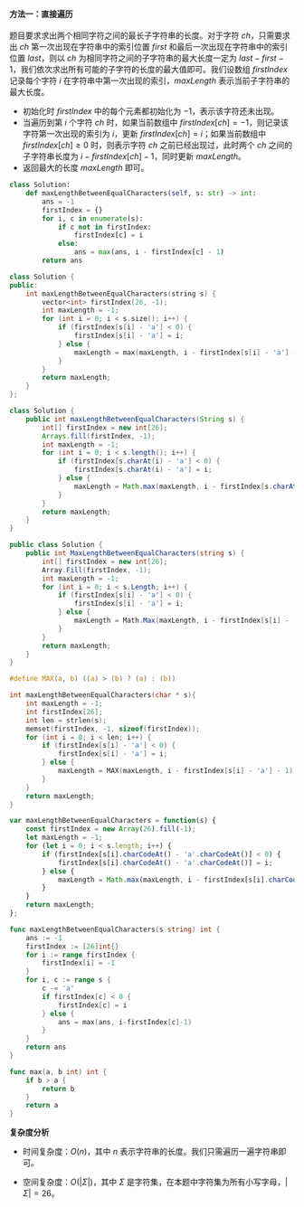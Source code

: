 #### 方法一：直接遍历

题目要求求出两个相同字符之间的最长子字符串的长度。对于字符 $\textit{ch}$，只需要求出 $\textit{ch}$ 第一次出现在字符串中的索引位置 $\textit{first}$ 和最后一次出现在字符串中的索引位置 $\textit{last}$，则以 $\textit{ch}$ 为相同字符之间的子字符串的最大长度一定为 $\textit{last} - \textit{first} - 1$，我们依次求出所有可能的子字符的长度的最大值即可。我们设数组 $\textit{firstIndex}$ 记录每个字符 $i$ 在字符串中第一次出现的索引，$\textit{maxLength}$ 表示当前子字符串的最大长度。
+ 初始化时 $\textit{firstIndex}$ 中的每个元素都初始化为 $-1$，表示该字符还未出现。
+ 当遍历到第 $i$ 个字符 $\textit{ch}$ 时，如果当前数组中 $\textit{firstIndex}[\textit{ch}] = -1$，则记录该字符第一次出现的索引为 $i$，更新 $\textit{firstIndex}[\textit{ch}] = i$；如果当前数组中 $\textit{firstIndex}[\textit{ch}] \ge 0$ 时，则表示字符 $\textit{ch}$ 之前已经出现过，此时两个 $\textit{ch}$ 之间的子字符串长度为 $i - \textit{firstIndex}[\textit{ch}] - 1$，同时更新 $\textit{maxLength}$。
+ 返回最大的长度 $\textit{maxLength}$ 即可。

```Python [sol1-Python3]
class Solution:
    def maxLengthBetweenEqualCharacters(self, s: str) -> int:
        ans = -1
        firstIndex = {}
        for i, c in enumerate(s):
            if c not in firstIndex:
                firstIndex[c] = i
            else:
                ans = max(ans, i - firstIndex[c] - 1)
        return ans
```

```C++ [sol1-C++]
class Solution {
public:
    int maxLengthBetweenEqualCharacters(string s) {
        vector<int> firstIndex(26, -1);
        int maxLength = -1;
        for (int i = 0; i < s.size(); i++) {
            if (firstIndex[s[i] - 'a'] < 0) {
                firstIndex[s[i] - 'a'] = i;
            } else {
                maxLength = max(maxLength, i - firstIndex[s[i] - 'a'] - 1);
            }
        }
        return maxLength;
    }
};
```

```Java [sol1-Java]
class Solution {
    public int maxLengthBetweenEqualCharacters(String s) {
        int[] firstIndex = new int[26];
        Arrays.fill(firstIndex, -1);
        int maxLength = -1;
        for (int i = 0; i < s.length(); i++) {
            if (firstIndex[s.charAt(i) - 'a'] < 0) {
                firstIndex[s.charAt(i) - 'a'] = i;
            } else {
                maxLength = Math.max(maxLength, i - firstIndex[s.charAt(i) - 'a'] - 1);
            }
        }
        return maxLength;
    }
}
```

```C# [sol1-C#]
public class Solution {
    public int MaxLengthBetweenEqualCharacters(string s) {
        int[] firstIndex = new int[26];
        Array.Fill(firstIndex, -1);
        int maxLength = -1;
        for (int i = 0; i < s.Length; i++) {
            if (firstIndex[s[i] - 'a'] < 0) {
                firstIndex[s[i] - 'a'] = i;
            } else {
                maxLength = Math.Max(maxLength, i - firstIndex[s[i] - 'a'] - 1);
            }
        }
        return maxLength;
    }
}
```

```C [sol1-C]
#define MAX(a, b) ((a) > (b) ? (a) : (b))

int maxLengthBetweenEqualCharacters(char * s){
    int maxLength = -1;
    int firstIndex[26];
    int len = strlen(s);
    memset(firstIndex, -1, sizeof(firstIndex));
    for (int i = 0; i < len; i++) {
        if (firstIndex[s[i] - 'a'] < 0) {
            firstIndex[s[i] - 'a'] = i;
        } else {
            maxLength = MAX(maxLength, i - firstIndex[s[i] - 'a'] - 1);
        }
    }
    return maxLength;
}
```

```JavaScript [sol1-JavaScript]
var maxLengthBetweenEqualCharacters = function(s) {
    const firstIndex = new Array(26).fill(-1);
    let maxLength = -1;
    for (let i = 0; i < s.length; i++) {
        if (firstIndex[s[i].charCodeAt() - 'a'.charCodeAt()] < 0) {
            firstIndex[s[i].charCodeAt() - 'a'.charCodeAt()] = i;
        } else {
            maxLength = Math.max(maxLength, i - firstIndex[s[i].charCodeAt() - 'a'.charCodeAt()] - 1);
        }
    }
    return maxLength;
};
```

```go [sol1-Golang]
func maxLengthBetweenEqualCharacters(s string) int {
    ans := -1
    firstIndex := [26]int{}
    for i := range firstIndex {
        firstIndex[i] = -1
    }
    for i, c := range s {
        c -= 'a'
        if firstIndex[c] < 0 {
            firstIndex[c] = i
        } else {
            ans = max(ans, i-firstIndex[c]-1)
        }
    }
    return ans
}

func max(a, b int) int {
    if b > a {
        return b
    }
    return a
}
```

**复杂度分析**

- 时间复杂度：$O(n)$，其中 $n$ 表示字符串的长度。我们只需遍历一遍字符串即可。

- 空间复杂度：$O(|\Sigma|)$，其中 $\Sigma$ 是字符集，在本题中字符集为所有小写字母，$|\Sigma|=26$。